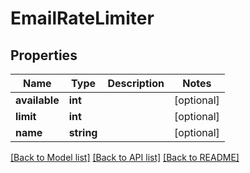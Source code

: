 # EmailRateLimiter

## Properties
Name | Type | Description | Notes
------------ | ------------- | ------------- | -------------
**available** | **int** |  | [optional] 
**limit** | **int** |  | [optional] 
**name** | **string** |  | [optional] 

[[Back to Model list]](../README.md#documentation-for-models) [[Back to API list]](../README.md#documentation-for-api-endpoints) [[Back to README]](../README.md)


